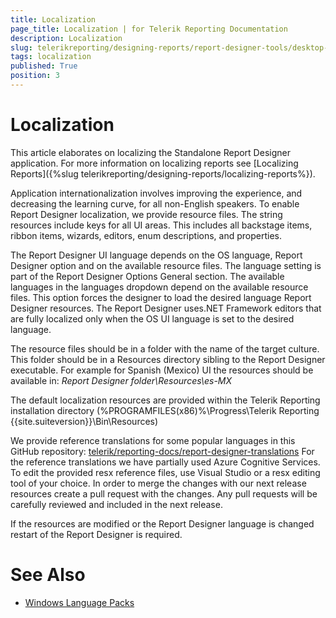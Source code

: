 ```yaml
---
title: Localization
page_title: Localization | for Telerik Reporting Documentation
description: Localization
slug: telerikreporting/designing-reports/report-designer-tools/desktop-designers/standalone-report-designer/localization
tags: localization
published: True
position: 3
---
```


# Localization



This article elaborates on localizing the Standalone Report Designer application.         For more information on localizing reports see [Localizing Reports]({%slug telerikreporting/designing-reports/localizing-reports%}).       

Application internationalization involves improving the experience,          and decreasing the learning curve, for all non-English speakers.          To enable Report Designer localization, we provide resource files.          The string resources include keys for all UI areas.          This includes all backstage items, ribbon items, wizards, editors, enum descriptions, and properties.       

The Report Designer UI language depends on the OS language,            Report Designer option and on the available resource files.            The language setting is part of the Report Designer Options General section.            The available languages in the languages dropdown depend on the available resource files.            This option forces the designer to load the desired language Report Designer resources.            The Report Designer uses.NET Framework editors that are fully localized only when the            OS UI language is set to the desired language.         

The resource files should be in a folder with the name of the target culture.           This folder should be in a Resources directory sibling to the Report Designer executable.           For example for Spanish (Mexico) UI the resources should be available in:           *Report Designer folder\Resources\es-MX* 

The default localization resources are provided within the Telerik Reporting installation directory           (%PROGRAMFILES(x86)%\Progress\Telerik Reporting {{site.suiteversion}}\Bin\Resources)         

We provide reference translations for some popular languages in this GitHub repository:            [telerik/reporting-docs/report-designer-translations](https://github.com/telerik/reporting-docs/tree/master/report-designer-translations)            For the reference translations we have partially used Azure Cognitive Services.            To edit the provided resx reference files, use Visual Studio or a resx editing tool of your choice.            In order to merge the changes with our next release resources create a pull request with the changes.           Any pull requests will be carefully reviewed and included in the next release.         

If the resources are modified or the Report Designer language            is changed restart of the Report Designer is required.          


# See Also

 

* [Windows Language Packs](https://support.microsoft.com/en-us/help/14236/language-packs)

